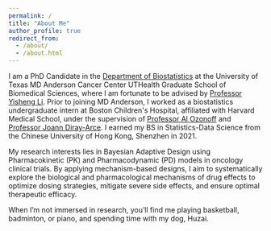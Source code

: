 ```yaml
---
permalink: /
title: "About Me"
author_profile: true
redirect_from: 
  - /about/
  - /about.html
---
```


I am a PhD Candidate in the [Department of Biostatistics](https://gsbs.uth.edu/quantitative-sciences/index.htm) at the University of Texas MD Anderson Cancer Center UTHealth Graduate School of Biomedical Sciences, where I am fortunate to be advised by [Professor Yisheng Li](https://faculty.mdanderson.org/profiles/yisheng_li.html). Prior to joining MD Anderson, I worked as a biostatistics undergraduate intern at Boston Children's Hospital, affiliated with Harvard Medical School, under the supervision of [Professor Al Ozonoff](https://www.sabetilab.org/alozonoff/) and [Professor Joann Diray-Arce](https://connects.catalyst.harvard.edu/Profiles/display/Person/149197). I earned my BS in Statistics-Data Science from the Chinese University of Hong Kong, Shenzhen in 2021.

My research interests lies in Bayesian Adaptive Design using Pharmacokinetic (PK) and Pharmacodynamic (PD) models in oncology clinical trials. By applying mechanism-based designs, I aim to systematically explore the biological and pharmacological mechanisms of drug effects to optimize dosing strategies, mitigate severe side effects, and ensure optimal therapeutic efficacy.

When I’m not immersed in research, you’ll find me playing basketball, badminton, or piano, and spending time with my dog, Huzai.
